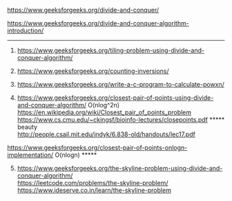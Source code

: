 https://www.geeksforgeeks.org/divide-and-conquer/

https://www.geeksforgeeks.org/divide-and-conquer-algorithm-introduction/

-----------------------------------------------------------------------------------------------------------------------

1) https://www.geeksforgeeks.org/tiling-problem-using-divide-and-conquer-algorithm/

2) https://www.geeksforgeeks.org/counting-inversions/

3) https://www.geeksforgeeks.org/write-a-c-program-to-calculate-powxn/

4) https://www.geeksforgeeks.org/closest-pair-of-points-using-divide-and-conquer-algorithm/   O(nlog^2n)\
https://en.wikipedia.org/wiki/Closest_pair_of_points_problem \
https://www.cs.cmu.edu/~ckingsf/bioinfo-lectures/closepoints.pdf ***** beauty \
http://people.csail.mit.edu/indyk/6.838-old/handouts/lec17.pdf

https://www.geeksforgeeks.org/closest-pair-of-points-onlogn-implementation/ O(nlogn) *****

5) https://www.geeksforgeeks.org/the-skyline-problem-using-divide-and-conquer-algorithm/ \
https://leetcode.com/problems/the-skyline-problem/ \
https://www.ideserve.co.in/learn/the-skyline-problem






